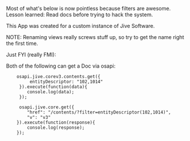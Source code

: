 Most of what's below is now pointless because filters are awesome.  
Lesson learned: Read docs before trying to hack the system.  

This App was created for a custom instance of Jive Software.  

NOTE: Renaming views really screws stuff up, so try to get the name right the first time.

Just FYI (really FMI):

Both of the following can get a Doc via osapi:

		osapi.jive.corev3.contents.get({
		     entityDescriptor: "102,1014"
		 }).execute(function(data){
		 	console.log(data);
		 });

		 osapi.jive.core.get({
		    "href": "/contents/?filter=entityDescriptor(102,1014)",
		    "v": "v3"
		}).execute(function(response){
			console.log(response);     
		});